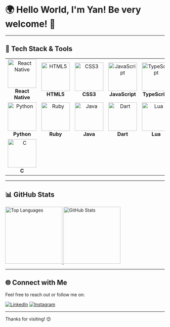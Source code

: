 # 🌍 Hello World, I'm Yan! Be very welcome! 👋

---

## 🔧 Tech Stack & Tools

<table>
  <tr>
    <td align="center">
      <img src="https://upload.wikimedia.org/wikipedia/commons/thumb/a/a7/React-icon.svg/539px-React-icon.svg.png" width="90" alt="React Native" />
      <br /><strong>React Native</strong>
    </td>
    <td align="center">
      <img src="https://img.icons8.com/color/2x/html-5.png" width="90" alt="HTML5" />
      <br /><strong>HTML5</strong>
    </td>
    <td align="center">
      <img src="https://img.icons8.com/color/2x/css3.png" width="90" alt="CSS3" />
      <br /><strong>CSS3</strong>
    </td>
    <td align="center">
      <img src="https://static.vecteezy.com/system/resources/previews/027/127/560/non_2x/javascript-logo-javascript-icon-transparent-free-png.png" width="90" alt="JavaScript" />
      <br /><strong>JavaScript</strong>
    </td>
    <td align="center">
      <img src="https://img.icons8.com/fluency/48/000000/typescript.png" width="90" alt="TypeScript" />
      <br /><strong>TypeScript</strong>
    </td>
  </tr>
  <tr>
    <td align="center">
      <img src="https://cdn-icons-png.flaticon.com/512/1822/1822920.png" width="90" alt="Python" />
      <br /><strong>Python</strong>
    </td>
    <td align="center">
      <img src="https://img.icons8.com/external-tal-revivo-color-tal-revivo/96/000000/ruby-programming-language.png" width="90" alt="Ruby" />
      <br /><strong>Ruby</strong>
    </td>
    <td align="center">
      <img src="https://img.icons8.com/fluency/48/000000/java-coffee-cup-logo.png" width="90" alt="Java" />
      <br /><strong>Java</strong>
    </td>
    <td align="center">
      <img src="https://img.icons8.com/external-tal-revivo-color-tal-revivo/96/000000/dart.png" width="90" alt="Dart" />
      <br /><strong>Dart</strong>
    </td>
    <td align="center">
      <img src="https://img.icons8.com/color/344/lua-language.png" width="90" alt="Lua" />
      <br /><strong>Lua</strong>
    </td>
  </tr>
  <tr>
    <td align="center">
      <img src="https://cdn-icons-png.flaticon.com/512/6132/6132221.png" width="90" alt="C" />
      <br /><strong>C</strong>
    </td>
    <td colspan="4"></td>
  </tr>
</table>

---

## 📊 GitHub Stats

<a href="https://github.com/YanWeberFrancelino">
  <img height="180em" src="https://github-readme-stats.vercel.app/api/top-langs/?username=YanWeberFrancelino&layout=compact&langs_count=10&theme=tokyonight" alt="Top Languages" />
</a>
<a href="https://github.com/YanWeberFrancelino">
  <img height="180em" src="https://github-readme-stats.vercel.app/api?username=YanWeberFrancelino&show_icons=true&theme=tokyonight&include_all_commits=true&count_private=true&cache_seconds=86400" alt="GitHub Stats" />
</a>

---

## 🌐 Connect with Me

Feel free to reach out or follow me on:

[![LinkedIn](https://img.shields.io/badge/LinkedIn-0077B5?style=for-the-badge&logo=linkedin&logoColor=white)](https://www.linkedin.com/in/YanWeberFrancelino)
[![Instagram](https://img.shields.io/badge/Instagram-E4405F?style=for-the-badge&logo=instagram&logoColor=white)](https://www.instagram.com/YanWeberFrancelino)

---

Thanks for visiting! 😊
